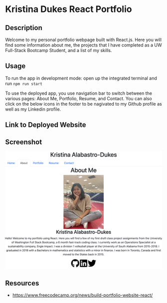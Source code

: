 # Kristina Dukes React Portfolio

## Description

Welcome to my personal portfolio webpage built with React.js. Here you will find some information about me, the projects that I have completed as a UW Full-Stack Bootcamp Student, and a list of my skills. 

## Usage
To run the app in development mode: open up the integrated terminal and run `npm run start`

To use the deployed app, you use navigation bar to switch between the various pages: About Me, Portfolio, Resume, and Contact. You can also click on the below icons in the footer to be nagivated to my Github profile as well as my Linkedin profile.

## Link to Deployed Website

## Screenshot
![alt text](public/assets/images/screenshot.png)

## Resources 
* https://www.freecodecamp.org/news/build-portfolio-website-react/ 